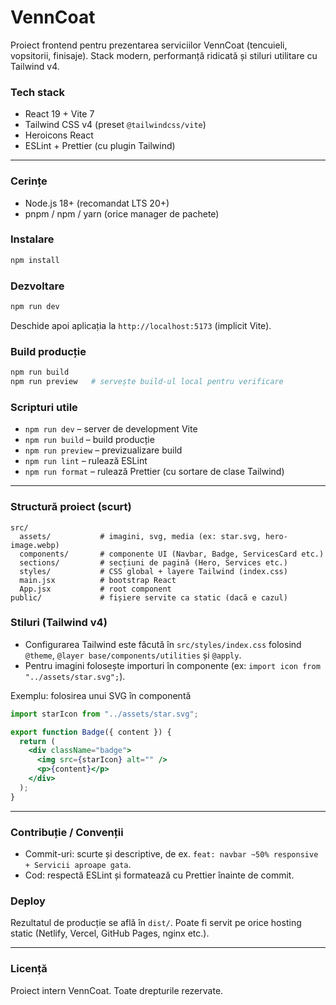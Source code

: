 # VennCoat

Proiect frontend pentru prezentarea serviciilor VennCoat (tencuieli, vopsitorii, finisaje). Stack modern, performanță ridicată și stiluri utilitare cu Tailwind v4.

### Tech stack

- React 19 + Vite 7
- Tailwind CSS v4 (preset `@tailwindcss/vite`)
- Heroicons React
- ESLint + Prettier (cu plugin Tailwind)

---

### Cerințe

- Node.js 18+ (recomandat LTS 20+)
- pnpm / npm / yarn (orice manager de pachete)

### Instalare

```bash
npm install
```

### Dezvoltare

```bash
npm run dev
```

Deschide apoi aplicația la `http://localhost:5173` (implicit Vite).

### Build producție

```bash
npm run build
npm run preview   # servește build-ul local pentru verificare
```

### Scripturi utile

- `npm run dev` – server de development Vite
- `npm run build` – build producție
- `npm run preview` – previzualizare build
- `npm run lint` – rulează ESLint
- `npm run format` – rulează Prettier (cu sortare de clase Tailwind)

---

### Structură proiect (scurt)

```
src/
  assets/           # imagini, svg, media (ex: star.svg, hero-image.webp)
  components/       # componente UI (Navbar, Badge, ServicesCard etc.)
  sections/         # secțiuni de pagină (Hero, Services etc.)
  styles/           # CSS global + layere Tailwind (index.css)
  main.jsx          # bootstrap React
  App.jsx           # root component
public/             # fișiere servite ca static (dacă e cazul)
```

### Stiluri (Tailwind v4)

- Configurarea Tailwind este făcută în `src/styles/index.css` folosind `@theme`, `@layer base/components/utilities` și `@apply`.
- Pentru imagini folosește importuri în componente (ex: `import icon from "../assets/star.svg";`).

Exemplu: folosirea unui SVG în componentă

```jsx
import starIcon from "../assets/star.svg";

export function Badge({ content }) {
  return (
    <div className="badge">
      <img src={starIcon} alt="" />
      <p>{content}</p>
    </div>
  );
}
```

---

### Contribuție / Convenții

- Commit-uri: scurte și descriptive, de ex. `feat: navbar ~50% responsive + Servicii aproape gata`.
- Cod: respectă ESLint și formatează cu Prettier înainte de commit.

### Deploy

Rezultatul de producție se află în `dist/`. Poate fi servit pe orice hosting static (Netlify, Vercel, GitHub Pages, nginx etc.).

---

### Licență

Proiect intern VennCoat. Toate drepturile rezervate.

